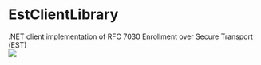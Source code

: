 # EstClientLibrary
.NET client implementation of RFC 7030 Enrollment over Secure Transport (EST)  
![](https://media2.giphy.com/media/kfR5iyQgmq7PoiFTAf/giphy.gif?cid=790b7611719ab0b5c2bdbc2d1562ebe7103fcb8fe0b03370&rid=giphy.gif&ct=s)
